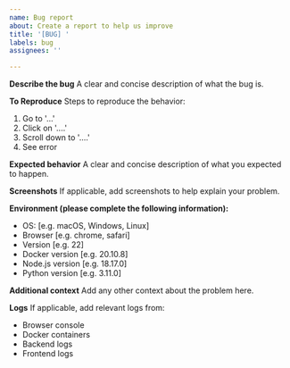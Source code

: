 ```yaml
---
name: Bug report
about: Create a report to help us improve
title: '[BUG] '
labels: bug
assignees: ''

---
```


**Describe the bug**
A clear and concise description of what the bug is.

**To Reproduce**
Steps to reproduce the behavior:
1. Go to '...'
2. Click on '....'
3. Scroll down to '....'
4. See error

**Expected behavior**
A clear and concise description of what you expected to happen.

**Screenshots**
If applicable, add screenshots to help explain your problem.

**Environment (please complete the following information):**
 - OS: [e.g. macOS, Windows, Linux]
 - Browser [e.g. chrome, safari]
 - Version [e.g. 22]
 - Docker version [e.g. 20.10.8]
 - Node.js version [e.g. 18.17.0]
 - Python version [e.g. 3.11.0]

**Additional context**
Add any other context about the problem here.

**Logs**
If applicable, add relevant logs from:
- Browser console
- Docker containers
- Backend logs
- Frontend logs
